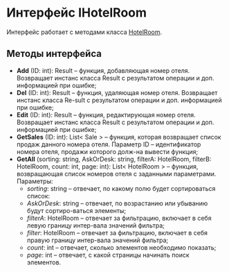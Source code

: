 # Интерфейс IHotelRoom

Интерфейс работает с методами класса [HotelRoom](../Classes/HotelRoom.md).

## Методы интерфейса

- **Add** (ID: int): Result – функция, добавляющая номер отеля. Возвращает инстанс класса Result с результатом операции и доп. информацией при ошибке;
- **Del** (ID: int): Result – функция, удаляющая номер отеля. Возвращает инстанс класса Re-sult с результатом операции и доп. информацией при ошибке;
- **Edit** (ID: int): Result – функция, редактирующая номер отеля. Возвращает инстанс класса Result с результатом операции и доп. информацией при ошибке;
- **GetSales** (ID: int): List< Sale > – функция, которая возвращает список продаж данного номера отеля. Параметр ID – идентификатор номера отеля, продажи которого долж-на вывести функция;
- **GetAll** (sorting: string, AskOrDesk: string, filterA: HotelRoom, filterB: HotelRoom, count: int, page: int): List< HotelRoom > – функция, возвращающая список номеров отеля с заданными параметрами. Параметры: 
    -	*sorting*: string – отвечает, по какому полю будет сортироваться список:
    -	*AskOrDesk*: string – отвечает, по возрастанию или убыванию будут сортиро-ваться элементы;
    -	*filterA*: HotelRoom – отвечает за фильтрацию, включает в себя левую границу интер-вала значений фильтра;
    -	*filter*: HotelRoom – отвечает за фильтрацию, включает в себя правую границу интер-вала значений фильтра; 
    -	*count*: int – отвечает, сколько элементов необходимо показать;
    -	*page*: int – отвечает, с какой страницы начинать поиск элементов. 
